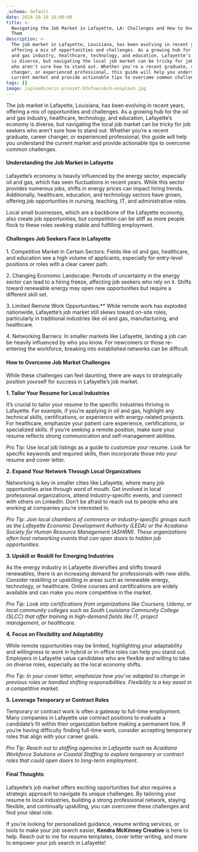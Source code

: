 ```yaml
---
_schema: default
date: 2024-10-10 16:00:00
title: >-
  Navigating the Job Market in Lafayette, LA: Challenges and How to Overcome
  Them
description: >-
  The job market in Lafayette, Louisiana, has been evolving in recent years,
  offering a mix of opportunities and challenges. As a growing hub for the oil
  and gas industry, healthcare, technology, and education, Lafayette’s economy
  is diverse, but navigating the local job market can be tricky for job seekers
  who aren't sure how to stand out. Whether you're a recent graduate, career
  changer, or experienced professional, this guide will help you understand the
  current market and provide actionable tips to overcome common challenges.
tags: []
image: /uploads/eric-prouzet-b3ufxwcvbc4-unsplash.jpg
---
```

The job market in Lafayette, Louisiana, has been evolving in recent years, offering a mix of opportunities and challenges. As a growing hub for the oil and gas industry, healthcare, technology, and education, Lafayette’s economy is diverse, but navigating the local job market can be tricky for job seekers who aren’t sure how to stand out. Whether you’re a recent graduate, career changer, or experienced professional, this guide will help you understand the current market and provide actionable tips to overcome common challenges.

#### **Understanding the Job Market in Lafayette**

Lafayette’s economy is heavily influenced by the energy sector, especially oil and gas, which has seen fluctuations in recent years. While this sector provides numerous jobs, shifts in energy prices can impact hiring trends. Additionally, healthcare, education, and technology sectors have grown, offering job opportunities in nursing, teaching, IT, and administrative roles.

Local small businesses, which are a backbone of the Lafayette economy, also create job opportunities, but competition can be stiff as more people flock to these roles seeking stable and fulfilling employment.

#### **Challenges Job Seekers Face in Lafayette**

1\. Competitive Market in Certain Sectors: Fields like oil and gas, healthcare, and education see a high volume of applicants, especially for entry-level positions or roles with a clear career path.

2\. Changing Economic Landscape: Periods of uncertainty in the energy sector can lead to a hiring freeze, affecting job seekers who rely on it. Shifts toward renewable energy may open new opportunities but require a different skill set.

3\. Limited Remote Work Opportunities:\*\* While remote work has exploded nationwide, Lafayette’s job market still skews toward on-site roles, particularly in traditional industries like oil and gas, manufacturing, and healthcare.

4\. Networking Barriers: In smaller markets like Lafayette, landing a job can be heavily influenced by who you know. For newcomers or those re-entering the workforce, breaking into established networks can be difficult.

#### How to Overcome Job Market Challenges

While these challenges can feel daunting, there are ways to strategically position yourself for success in Lafayette’s job market.

**1\. Tailor Your Resume for Local Industries**

It’s crucial to tailor your resume to the specific industries thriving in Lafayette. For example, if you’re applying in oil and gas, highlight any technical skills, certifications, or experience with energy-related projects. For healthcare, emphasize your patient care experience, certifications, or specialized skills. If you’re seeking a remote position, make sure your resume reflects strong communication and self-management abilities.

Pro Tip: Use local job listings as a guide to customize your resume. Look for specific keywords and required skills, then incorporate those into your resume and cover letter.

**2\. Expand Your Network Through Local Organizations**

Networking is key in smaller cities like Lafayette, where many job opportunities arise through word of mouth. Get involved in local professional organizations, attend industry-specific events, and connect with others on LinkedIn. Don’t be afraid to reach out to people who are working at companies you’re interested in.

*Pro Tip: Join local chambers of commerce or industry-specific groups such as the Lafayette Economic Development Authority (LEDA) or the Acadiana Society for Human Resource Management (ASHRM). These organizations often host networking events that can open doors to hidden job opportunities.*

**3\. Upskill or Reskill for Emerging Industries**

As the energy industry in Lafayette diversifies and shifts toward renewables, there is an increasing demand for professionals with new skills. Consider reskilling or upskilling in areas such as renewable energy, technology, or healthcare. Online courses and certifications are widely available and can make you more competitive in the market.

*Pro Tip: Look into certifications from organizations like Coursera, Udemy, or local community colleges such as South Louisiana Community College (SLCC) that offer training in high-demand fields like IT, project management, or healthcare.*

**4\. Focus on Flexibility and Adaptability**

While remote opportunities may be limited, highlighting your adaptability and willingness to work in hybrid or in-office roles can help you stand out. Employers in Lafayette value candidates who are flexible and willing to take on diverse roles, especially as the local economy shifts.

*Pro Tip: In your cover letter, emphasize how you’ve adapted to change in previous roles or handled shifting responsibilities. Flexibility is a key asset in a competitive market.*

**5\. Leverage Temporary or Contract Roles**

Temporary or contract work is often a gateway to full-time employment. Many companies in Lafayette use contract positions to evaluate a candidate’s fit within their organization before making a permanent hire. If you’re having difficulty finding full-time work, consider accepting temporary roles that align with your career goals.

*Pro Tip: Reach out to staffing agencies in Lafayette such as Acadiana Workforce Solutions or Coastal Staffing to explore temporary or contract roles that could open doors to long-term employment.*

#### Final Thoughts

Lafayette’s job market offers exciting opportunities but also requires a strategic approach to navigate its unique challenges. By tailoring your resume to local industries, building a strong professional network, staying flexible, and continually upskilling, you can overcome these challenges and find your ideal role.

If you’re looking for personalized guidance, resume writing services, or tools to make your job search easier, **Kendra McKinney Creative** is here to help. Reach out to me for resume templates, cover letter writing, and more to empower your job search in Lafayette!
